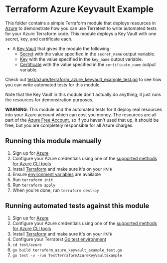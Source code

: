 # Terraform Azure Keyvault  Example

This folder contains a simple Terraform module that deploys resources in [Azure](https://azure.microsoft.com/) to demonstrate
how you can use Terratest to write automated tests for your Azure Terraform code. This module deploys a Key Vault with one secret, key, and certificate each.

- A [Key Vault](https://azure.microsoft.com/services/key-vault/) that gives the module the following:
  - [Secret](https://docs.microsoft.com/azure/key-vault/general/about-keys-secrets-certificates)  with the value specified in the `secret_name`  output variable.
  - [Key](https://docs.microsoft.com/azure/key-vault/general/about-keys-secrets-certificates)  with the value specified in the `key_name`  output variable.
  - [Certificate](https://docs.microsoft.com/azure/key-vault/general/about-keys-secrets-certificates)  with the value specified in the `certificate_name`  output variable.

Check out [test/azure/terraform_azure_keyvault_example_test.go](/test/azure/terraform_azure_keyvault_example_test.go) to see how you can write
automated tests for this module.

Note that the Key Vault in this module don't actually do anything; it just runs the resources for
demonstration purposes.

**WARNING**: This module and the automated tests for it deploy real resources into your Azure account which can cost you
money. The resources are all part of the [Azure Free Account](https://azure.microsoft.com/free/), so if you haven't used that up,
it should be free, but you are completely responsible for all Azure charges.

## Running this module manually

1. Sign up for [Azure](https://azure.microsoft.com/)
1. Configure your Azure credentials using one of the [supported methods for Azure CLI
   tools](https://docs.microsoft.com/cli/azure/azure-cli-configuration?view=azure-cli-latest)
1. Install [Terraform](https://www.terraform.io/) and make sure it's on your `PATH`
1. Ensure [environment variables](../README.md#review-environment-variables) are available
1. Run `terraform init`
1. Run `terraform apply`
1. When you're done, run `terraform destroy`

## Running automated tests against this module

1. Sign up for [Azure](https://azure.microsoft.com/)
1. Configure your Azure credentials using one of the [supported methods for Azure CLI
   tools](https://docs.microsoft.com/cli/azure/azure-cli-configuration?view=azure-cli-latest)
1. Install [Terraform](https://www.terraform.io/) and make sure it's on your `PATH`
1. Configure your Terratest [Go test environment](../README.md)
1. `cd test/azure`
1. `go build terraform_azure_keyvault_example_test.go`
1. `go test -v -run TestTerraformAzureKeyVaultExample`
